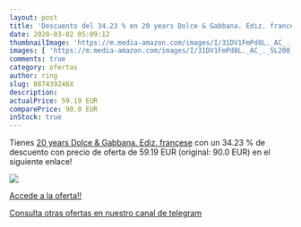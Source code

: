 ```yaml
---
layout: post
title: 'Descuento del 34.23 % en 20 years Dolce & Gabbana. Ediz. francese'
date: 2020-03-02 05:09:12
thumbnailImage: 'https://m.media-amazon.com/images/I/31DV1FmPd8L._AC_._SL200_.jpg'
images: [ 'https://m.media-amazon.com/images/I/31DV1FmPd8L._AC_._SL200_.jpg' ]
comments: true
category: ofertas
author: ring
slug: 887439246X
description:
actualPrice: 59.19 EUR
comparePrice: 90.0 EUR
inStock: true
---
```


Tienes [20 years Dolce & Gabbana. Ediz. francese](https://www.amazon.com/dp/887439246X/?tag=redken08-20) con un 34.23 % de descuento con precio de oferta de 59.19 EUR (original: 90.0 EUR) en el siguiente enlace!

[![](https://m.media-amazon.com/images/I/31DV1FmPd8L._AC_._SL200_.jpg)](https://www.amazon.com/dp/887439246X/?tag=redken08-20)

[Accede a la oferta!!](https://www.amazon.com/dp/887439246X/?tag=redken08-20)

[Consulta otras ofertas en nuestro canal de telegram](https://t.me/s/ofertas25)
